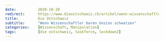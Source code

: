 ```yaml
---
date:          2020-10-28
redirect:      https://www.dieostschweiz.ch/artikel/wenn-wissenschaftler-baren-unsinn-schwatzen-OQW6JqJ
title:         Die Ostschweiz
subtitle:      "Wenn Wissenschaftler baren Unsinn schwatzen"
categories:    [Wissenschaft, Manipulation]
tags:          [die ostschweiz, taskforce, lockdown2]
---
```

